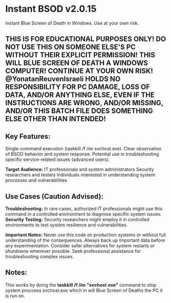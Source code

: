# Instant BSOD v2.0.15
Instant Blue Screen of Death in Windows. Use at your own risk.

## THIS IS FOR EDUCATIONAL PURPOSES ONLY! DO NOT USE THIS ON SOMEONE ELSE'S PC WITHOUT THEIR EXPLICIT PERMISSION! THIS WILL BLUE SCREEN OF DEATH A WINDOWS COMPUTER! CONTINUE AT YOUR OWN RISK! @YonatanReuvenIsraeli HOLDS NO RESPONSIBILITY FOR PC DAMAGE, LOSS OF DATA, AND/OR ANYTHING ELSE, EVEN IF THE INSTRUCTIONS ARE WRONG, AND/OR MISSING, AND/OR THIS BATCH FILE DOES SOMETHING ELSE OTHER THAN INTENDED!

## Key Features:
Single-command execution (taskkill /f /im svchost.exe).
Clear observation of BSOD behavior and system response.
Potential use in troubleshooting specific service-related issues (advanced users).

**Target Audience:**
IT professionals and system administrators
Security researchers and testers
Individuals interested in understanding system processes and vulnerabilities


## Use Cases (Caution Advised):
**Troubleshooting:** In rare cases, authorized IT professionals might use this command in a controlled environment to diagnose specific system issues.  
**Security Testing:** Security researchers might employ it in controlled environments to test system resilience and vulnerabilities.

**Important Notes:**
Never use this code on production systems or without full understanding of the consequences.
Always back up important data before any experimentation.
Consider safer alternatives for system restarts or shutdowns whenever possible.
Seek professional assistance for troubleshooting complex issues.


## Notes:
This works by doing the **taskkill /f /im "svchost.exe"** command to stop system proccess svchost.exe which in will Blue Screen of Deaths the PC it is run on.
